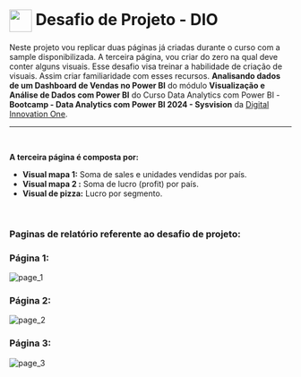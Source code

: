 <h1>
    <a href="https://www.dio.me/">
     <img align="center" width="40px" src="https://hermes.digitalinnovation.one/assets/diome/logo-minimized.png"></a>
    <span> Desafio de Projeto - DIO</span>
</h1>

Neste projeto vou replicar duas páginas já criadas durante o curso com a sample disponibilizada. A terceira página, vou criar do zero na qual deve conter alguns visuais. Esse desafio visa treinar a habilidade de criação de visuais. Assim criar familiaridade com esses recursos. **Analisando dados de um Dashboard de Vendas no Power BI** do módulo **Visualização e Análise de Dados com Power BI** do Curso Data Analytics com Power BI - **Bootcamp - Data Analytics com Power BI 2024 - Sysvision** da [Digital Innovation One](https://www.dio.me/).

---
<br>

**A terceira página é composta por:**

- **Visual mapa 1:** Soma de sales e unidades vendidas por país.
- **Visual mapa 2 :** Soma de lucro (profit) por país.
- **Visual de pizza:** Lucro por segmento.
<br>

### Paginas de relatório referente ao desafio de projeto:

### Página 1: 
![page_1](https://#)


### Página 2: 
![page_2](https://#)


### Página 3: 
![page_3](https://#)

